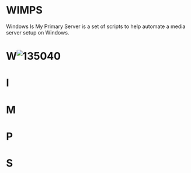 # WIMPS
Windows Is My Primary Server is a set of scripts to help automate a media server setup on Windows.
# W![135040](https://user-images.githubusercontent.com/65569846/214493510-dcf76d70-d88b-47c8-9b16-da258007b16b.png)
# I
# M
# P
# S
